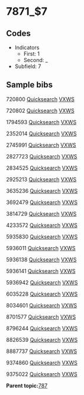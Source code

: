 # 7871\_$7

## Codes

-   Indicators
    -   First: 1
    -   Second: \_
-   Subfield: 7

## Sample bibs

720800 [Quicksearch](https://search.library.yale.edu/catalog/720800) [VXWS](http://prodorbis.library.yale.edu:7014/vxws/GetHoldingsService?bibId=720800)

720802 [Quicksearch](https://search.library.yale.edu/catalog/720802) [VXWS](http://prodorbis.library.yale.edu:7014/vxws/GetHoldingsService?bibId=720802)

1794593 [Quicksearch](https://search.library.yale.edu/catalog/1794593) [VXWS](http://prodorbis.library.yale.edu:7014/vxws/GetHoldingsService?bibId=1794593)

2352014 [Quicksearch](https://search.library.yale.edu/catalog/2352014) [VXWS](http://prodorbis.library.yale.edu:7014/vxws/GetHoldingsService?bibId=2352014)

2745991 [Quicksearch](https://search.library.yale.edu/catalog/2745991) [VXWS](http://prodorbis.library.yale.edu:7014/vxws/GetHoldingsService?bibId=2745991)

2827723 [Quicksearch](https://search.library.yale.edu/catalog/2827723) [VXWS](http://prodorbis.library.yale.edu:7014/vxws/GetHoldingsService?bibId=2827723)

2834525 [Quicksearch](https://search.library.yale.edu/catalog/2834525) [VXWS](http://prodorbis.library.yale.edu:7014/vxws/GetHoldingsService?bibId=2834525)

2925213 [Quicksearch](https://search.library.yale.edu/catalog/2925213) [VXWS](http://prodorbis.library.yale.edu:7014/vxws/GetHoldingsService?bibId=2925213)

3635236 [Quicksearch](https://search.library.yale.edu/catalog/3635236) [VXWS](http://prodorbis.library.yale.edu:7014/vxws/GetHoldingsService?bibId=3635236)

3692479 [Quicksearch](https://search.library.yale.edu/catalog/3692479) [VXWS](http://prodorbis.library.yale.edu:7014/vxws/GetHoldingsService?bibId=3692479)

3814729 [Quicksearch](https://search.library.yale.edu/catalog/3814729) [VXWS](http://prodorbis.library.yale.edu:7014/vxws/GetHoldingsService?bibId=3814729)

4233572 [Quicksearch](https://search.library.yale.edu/catalog/4233572) [VXWS](http://prodorbis.library.yale.edu:7014/vxws/GetHoldingsService?bibId=4233572)

5935830 [Quicksearch](https://search.library.yale.edu/catalog/5935830) [VXWS](http://prodorbis.library.yale.edu:7014/vxws/GetHoldingsService?bibId=5935830)

5936011 [Quicksearch](https://search.library.yale.edu/catalog/5936011) [VXWS](http://prodorbis.library.yale.edu:7014/vxws/GetHoldingsService?bibId=5936011)

5936138 [Quicksearch](https://search.library.yale.edu/catalog/5936138) [VXWS](http://prodorbis.library.yale.edu:7014/vxws/GetHoldingsService?bibId=5936138)

5936141 [Quicksearch](https://search.library.yale.edu/catalog/5936141) [VXWS](http://prodorbis.library.yale.edu:7014/vxws/GetHoldingsService?bibId=5936141)

5936942 [Quicksearch](https://search.library.yale.edu/catalog/5936942) [VXWS](http://prodorbis.library.yale.edu:7014/vxws/GetHoldingsService?bibId=5936942)

6035228 [Quicksearch](https://search.library.yale.edu/catalog/6035228) [VXWS](http://prodorbis.library.yale.edu:7014/vxws/GetHoldingsService?bibId=6035228)

8034601 [Quicksearch](https://search.library.yale.edu/catalog/8034601) [VXWS](http://prodorbis.library.yale.edu:7014/vxws/GetHoldingsService?bibId=8034601)

8701577 [Quicksearch](https://search.library.yale.edu/catalog/8701577) [VXWS](http://prodorbis.library.yale.edu:7014/vxws/GetHoldingsService?bibId=8701577)

8796244 [Quicksearch](https://search.library.yale.edu/catalog/8796244) [VXWS](http://prodorbis.library.yale.edu:7014/vxws/GetHoldingsService?bibId=8796244)

8826539 [Quicksearch](https://search.library.yale.edu/catalog/8826539) [VXWS](http://prodorbis.library.yale.edu:7014/vxws/GetHoldingsService?bibId=8826539)

8887737 [Quicksearch](https://search.library.yale.edu/catalog/8887737) [VXWS](http://prodorbis.library.yale.edu:7014/vxws/GetHoldingsService?bibId=8887737)

9374860 [Quicksearch](https://search.library.yale.edu/catalog/9374860) [VXWS](http://prodorbis.library.yale.edu:7014/vxws/GetHoldingsService?bibId=9374860)

9375022 [Quicksearch](https://search.library.yale.edu/catalog/9375022) [VXWS](http://prodorbis.library.yale.edu:7014/vxws/GetHoldingsService?bibId=9375022)

**Parent topic:**[787](../../tags/787/787.md)

